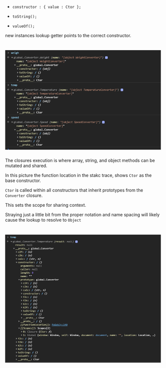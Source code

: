 
- `constructor : { value : Ctor };`

- `toString();` 

- `valueOf();`


new instances lookup getter points to the correct constructor.

# ![](scope.PNG)


The closures execution is where array, string, and object methods can be mutated and shared.

In this picture the function location in the stakc trace, shows `Ctor` as the base constructor. 

`Ctor` is called within all constructors that inherit prototypes from the `Converter` closure.

This sets the scope for sharing context.

Straying just a little bit from the proper notation and name spacing will likely cause the lookup to resolve to `Object`

# ![](temperature.PNG)
